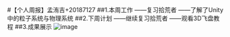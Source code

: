 #【个人周报】孟洧吉+20187127
##1.本周工作
——复习拾荒者
——了解了Unity中的粒子系统与物理系统
##2.下周计划
——继续复习拾荒者
——观看3D飞盘教程
##3.成果展示
![image](http://a3.qpic.cn/psb?/481c66f0-9929-4ccf-9974-1eb321510fb3/axehEWp0DW23aL5dgmbMACF1eUQdCZMzv1v680r5PD8!/m/dD4BAAAAAAAAnull&bo=.AHzAQAAAAADByk!&rf=photolist&t=5)
